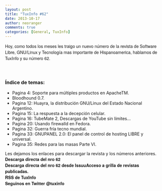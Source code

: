 ```yaml
---
layout: post
title: "TuxInfo #62"
date: 2013-10-17
author: neoranger
comments: true
categories: [General, TuxInfo]
---
```

<span style="font-family:Helvetica Neue, Arial, Helvetica, sans-serif;">Hoy, como todos los meses les traigo un nuevo número de la revista de Software Libre, GNU/Linux y Tecnología mas importante de Hispanoamerica, hablamos de TuxInfo y su número 62.</span><br /><span style="font-family:Helvetica Neue, Arial, Helvetica, sans-serif;"><br /></span><br />

### Índice de temas:
* Pagina 4: Soporte para múltiples productos en ApacheTM.
* Bloodhound 0.7.
* Pagina 12: Huayra, la distribución GNU/Linux del Estado Nacional Argentino.
* Pagina 15: La respuesta a la decepción celular.
* Pagina 16: TubeMate 2, Descargas de YouTube sin límites…
* Pagina 20: Usando firewalld en Fedora.
* Pagina 32: Guerra fría tecno mundial.
* Pagina 33: GNUPANEL 2.0: El panel de control de hosting LIBRE y universal.
* Pagina 35: Redes para las masas Parte VI.

Les dejamos los enlaces para descargar la revista y los números anteriores.
<span style="color:white;font-family:Helvetica Neue, Arial, Helvetica, sans-serif;"><a href="http://goo.gl/781D1l" style="text-decoration:none;" target="_blank"><strong>Descarga directa del nro 62</strong></a><br /><a href="http://issuu.com/arielm.corgatelli/docs/tuxinfo62" style="text-decoration:none;" target="_blank"><strong>Descarga directa del nro 62 desde Issuu</strong></a></span><strong><span style="color:white;font-family:Helvetica Neue, Arial, Helvetica, sans-serif;"><a href="http://infosertec.loquefaltaba.com/" style="text-decoration:none;" target="_blank">Acceso a grilla de revistas publicadas.</a><br /><a href="http://www.tuxinfo.com.ar/?feed=rss2" style="text-decoration:none;" target="_blank">RSS de TuxInfo</a><br /><a href="http://www.twitter.com/tuxinfo" style="text-decoration:none;" target="_blank">Seguinos en Twitter @tuxinfo</a></span></strong>

